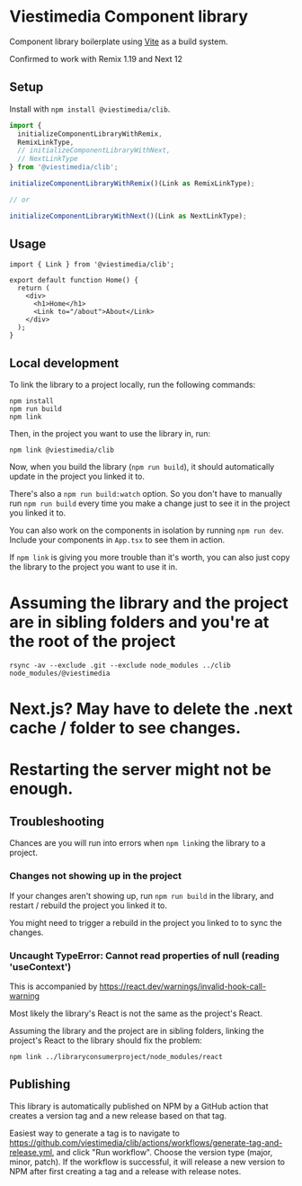 # Viestimedia Component library

Component library boilerplate using [Vite](https://vitejs.dev/) as a build system.

Confirmed to work with Remix 1.19 and Next 12

## Setup

Install with `npm install @viestimedia/clib`.

```typescript
import {
  initializeComponentLibraryWithRemix,
  RemixLinkType,
  // initializeComponentLibraryWithNext,
  // NextLinkType
} from '@viestimedia/clib';

initializeComponentLibraryWithRemix()(Link as RemixLinkType);

// or 

initializeComponentLibraryWithNext()(Link as NextLinkType);
```

## Usage

```tsx
import { Link } from '@viestimedia/clib';

export default function Home() {
  return (
    <div>
      <h1>Home</h1>
      <Link to="/about">About</Link>
    </div>
  );
}
```

## Local development

To link the library to a project locally,
run the following commands:

```
npm install
npm run build
npm link

```

Then, in the project you want to use the library in, run:

```
npm link @viestimedia/clib
```

Now, when you build the library (`npm run build`), it should automatically update in the project you linked it to.

There's also a `npm run build:watch` option. So you don't have to manually run `npm run build` every time you make a change just to see it in the project you linked it to.

You can also work on the components in isolation by running `npm run dev`. Include your components in `App.tsx` to see them in action.

If `npm link` is giving you more trouble than it's worth, you can also just copy the library to the project you want to use it in.

# Assuming the library and the project are in sibling folders and you're at the root of the project

`rsync -av --exclude .git --exclude node_modules ../clib node_modules/@viestimedia`

# Next.js? May have to delete the .next cache / folder to see changes.

# Restarting the server might not be enough.

## Troubleshooting

Chances are you will run into errors when `npm link`ing the library to a project.

### Changes not showing up in the project

If your changes aren't showing up, run `npm run build` in the library, and restart / rebuild the project you linked it to.

You might need to trigger a rebuild in the project you linked to to sync the changes.

### Uncaught TypeError: Cannot read properties of null (reading 'useContext')

This is accompanied by https://react.dev/warnings/invalid-hook-call-warning

Most likely the library's React is not the same as the project's React.

Assuming the library and the project are in sibling folders, linking the project's React to the library should fix the problem:

```
npm link ../libraryconsumerproject/node_modules/react
```

## Publishing

This library is automatically published on NPM by a GitHub action that creates a version tag and a new release based on that tag.

Easiest way to generate a tag is to navigate to https://github.com/viestimedia/clib/actions/workflows/generate-tag-and-release.yml, and click "Run workflow". Choose the version type (major, minor, patch). If the workflow is successful, it will release a new version to NPM after first creating a tag and a release with release notes.
